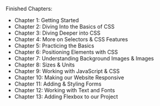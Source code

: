 Finished Chapters:

- Chapter 1: Getting Started
- Chapter 2: Diving Into the Basics of CSS
- Chapter 3: Diving Deeper into CSS
- Chapter 4: More on Selectors & CSS Features
- Chapter 5: Practicing the Basics
- Chapter 6: Positioning Elements with CSS
- Chapter 7: Understanding Background Images & Images
- Chapter 8: Sizes & Units
- Chapter 9: Working with JavaScript & CSS
- Chapter 10: Making our Website Responsive
- Chapter 11: Adding & Styling Forms
- Chapter 12: Working with Text and Fonts
- Chapter 13: Adding Flexbox to our Project
